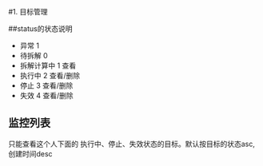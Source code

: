 #1. 目标管理

##status的状态说明
* 异常 1
* 待拆解  0   
* 拆解计算中 1   查看
* 执行中 2  查看/删除
* 停止 3  查看/删除
* 失效 4  查看/删除

## 监控列表
只能查看这个人下面的 执行中、停止、失效状态的目标。默认按目标的状态asc,创建时间desc